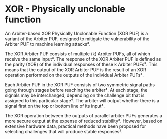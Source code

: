 # XOR - Physically unclonable function
An Arbiter-based XOR Physically Unclonable Function (XOR PUF) is a variant of the Arbiter PUF, designed to mitigate the vulnerability of the Arbiter PUF to machine learning attacks³. 

The XOR Arbiter PUF consists of multiple (k) Arbiter PUFs, all of which receive the same input³. The response of the XOR Arbiter PUF is defined as the parity (XOR) of the individual responses of these k Arbiter PUFs³. This means that the output of the XOR Arbiter PUF is the result of an XOR operation performed on the outputs of the individual Arbiter PUFs³.

Each Arbiter PUF in the XOR PUF consists of two symmetric signal paths going through stages before reaching the arbiter⁴. At each stage, the signals may be interchanged, depending on the challenge bit that is assigned to this particular stage⁴. The arbiter will output whether there is a signal first on the top or bottom line of its input⁴.

The XOR operation between the outputs of parallel arbiter PUFs generates a more secure output at the expense of reduced stability². However, based on extensive hardware data, practical methods have been proposed for selecting challenges that will produce stable responses².
